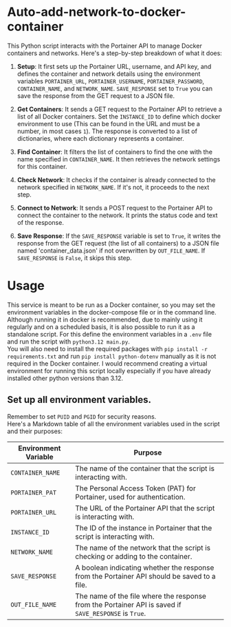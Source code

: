 # Auto-add-network-to-docker-container
This Python script interacts with the Portainer API to manage Docker containers and networks. Here's a step-by-step breakdown of what it does:

1. **Setup**: It first sets up the Portainer URL, username, and API key, and defines the container and network details using the environment variables `PORTAINER_URL`, `PORTAINER_USERNAME`, `PORTAINER_PASSWORD`, `CONTAINER_NAME`, and `NETWORK_NAME`. `SAVE_RESPONSE` set to `True` you can save the response from the GET request to a JSON file.

2. **Get Containers**: It sends a GET request to the Portainer API to retrieve a list of all Docker containers. Set the `INSTANCE_ID` to define which docker environment to use (This can be found in the URL and must be a number, in most cases `1`). The response is converted to a list of dictionaries, where each dictionary represents a container.

3. **Find Container**: It filters the list of containers to find the one with the name specified in `CONTAINER_NAME`. It then retrieves the network settings for this container.

4. **Check Network**: It checks if the container is already connected to the network specified in `NETWORK_NAME`. If it's not, it proceeds to the next step.

5. **Connect to Network**: It sends a POST request to the Portainer API to connect the container to the network. It prints the status code and text of the response.

6. **Save Response**: If the `SAVE_RESPONSE` variable is set to `True`, it writes the response from the GET request (the list of all containers) to a JSON file named 'container_data.json' if not overwritten by `OUT_FILE_NAME`. If `SAVE_RESPONSE` is `False`, it skips this step.

# Usage

This service is meant to be run as a Docker container, so you may set the environment variables in the docker-compose file or in the command line. Although running it in docker is recommended, due to mainly using it regularly and on a scheduled basis, it is also possible to run it as a standalone script. For this define the environment variables in a `.env` file and run the script with `python3.12 main.py`.  
You will also need to install the required packages with `pip install -r requirements.txt` and run `pip install python-dotenv` manually as it is not required in the Docker container.
I would recommend creating a virtual environment for running this script locally especially if you have already installed other python versions than 3.12.

## Set up all environment variables. 
Remember to set ``PUID`` and ``PGID`` for security reasons.  
Here's a Markdown table of all the environment variables used in the script and their purposes:

| Environment Variable | Purpose |
| --- | --- |
| `CONTAINER_NAME` | The name of the container that the script is interacting with. |
| `PORTAINER_PAT` | The Personal Access Token (PAT) for Portainer, used for authentication. |
| `PORTAINER_URL` | The URL of the Portainer API that the script is interacting with. |
| `INSTANCE_ID` | The ID of the instance in Portainer that the script is interacting with. |
| `NETWORK_NAME` | The name of the network that the script is checking or adding to the container. |
| `SAVE_RESPONSE` | A boolean indicating whether the response from the Portainer API should be saved to a file. |
| `OUT_FILE_NAME` | The name of the file where the response from the Portainer API is saved if `SAVE_RESPONSE` is `True`. |